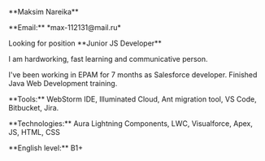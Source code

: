 <p>**Maksim Nareika**</p>
<p>**Email:** *max-112131@mail.ru*</p>
<p>Looking for position **Junior JS Developer**</p>
<p>I am hardworking, fast learning and communicative person.</p>
<p>I've been working in EPAM for 7 months as Salesforce developer. Finished Java Web Development training.</p>
<p>**Tools:** WebStorm IDE, Illuminated Cloud, Ant migration tool, VS Code, Bitbucket, Jira.</p>
<p>**Technologies:** Aura Lightning Components, LWC, Visualforce, Apex, JS, HTML, CSS</p>
<p>**English level:** B1+</p>